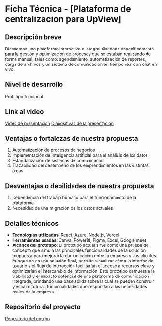 # Ficha Técnica - [Plataforma de centralizacion para UpView]

## Descripción breve
Diseñamos una plataforma interactiva e integral diseñada específicamente para la gestión y optimización de procesos que se estaban realizando de forma manual, tales como: agendamiento, automatización de reportes, carga de archivos y un sistema de comunicación en tiempo real con chat en vivo.

## Nivel de desarrollo
Prototipo funcional

## Link al video
[Video de presentación](URL)
[Diapositivas de la presentación](https://www.canva.com/design/DAGVX1mU97Y/kvxlqkR1sP461hA1fVumQg/edit?utm_content=DAGVX1mU97Y&utm_campaign=designshare&utm_medium=link2&utm_source=sharebutton)

## Ventajas o fortalezas de nuestra propuesta
1. Automatización de procesos de negocios
2. Implementación de inteligencia artificial para el análisis de los datos
3. Estandarización de sistemas de comunicación
4. Trazabilidad del desempeño de los emprendimientos en las distintas áreas

## Desventajas o debilidades de nuestra propuesta
1. Dependencia del trabajo humano para el funcionamiento de la plataforma
2. Necesidad de una migración de los datos actuales

## Detalles técnicos
- **Tecnologías utilizadas**: React, Azure, Node.js, Vercel
- **Herramientas usadas**: Canva, PowerBI, Figma, Excel, Google meet
- **Alcance del prototipo**: El prototipo actual sirve como una prueba de concepto que simula las principales funcionalidades de la solución propuesta para mejorar la comunicación entre la empresa y sus clientes. Aunque no es una solución final, permite visualizar cómo la interfaz de usuario y el flujo de interacción facilitarían el acceso a recursos clave y optimizarían el intercambio de información. Este prototipo demuestra la viabilidad y el impacto potencial de una plataforma de comunicación integrada, brindando una base sólida sobre la cual se pueden construir y escalar futuras funcionalidades que respondan a las necesidades reales de la empresa.

## Repositorio del proyecto
[Repositorio del equipo](https://github.com/juancho20sp/los-muchachones-upview)